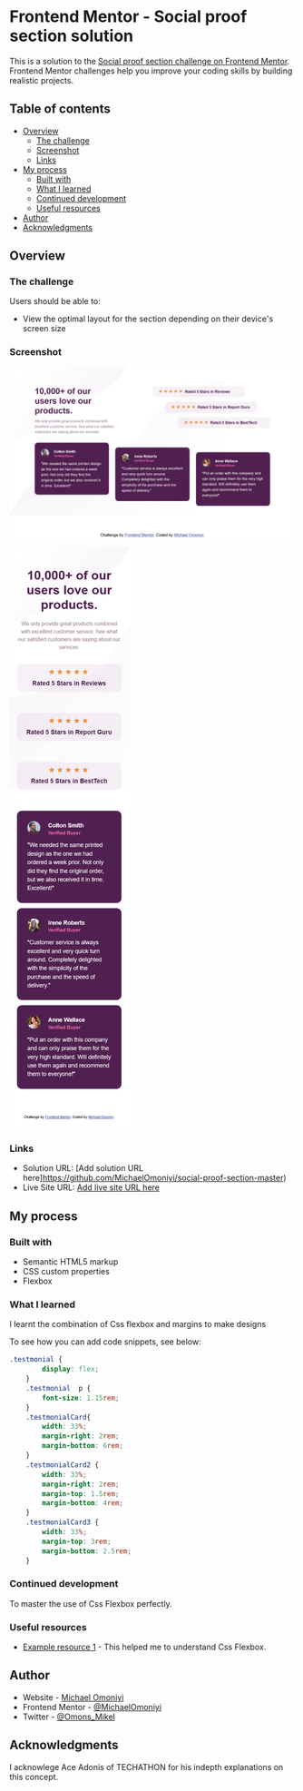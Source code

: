 # Frontend Mentor - Social proof section solution

This is a solution to the [Social proof section challenge on Frontend Mentor](https://www.frontendmentor.io/challenges/social-proof-section-6e0qTv_bA). Frontend Mentor challenges help you improve your coding skills by building realistic projects. 

## Table of contents

- [Overview](#overview)
  - [The challenge](#the-challenge)
  - [Screenshot](#screenshot)
  - [Links](#links)
- [My process](#my-process)
  - [Built with](#built-with)
  - [What I learned](#what-i-learned)
  - [Continued development](#continued-development)
  - [Useful resources](#useful-resources)
- [Author](#author)
- [Acknowledgments](#acknowledgments)
## Overview

### The challenge

Users should be able to:

- View the optimal layout for the section depending on their device's screen size

### Screenshot

![](./images/Screenshot_desktop_%202022-09-28%20at%2011-23-53%20Frontend%20Mentor%20Social%20proof%20section.png)

![](./images/Screenshot_mobile_2022-09-28%20at%2011-28-35%20Frontend%20Mentor%20Social%20proof%20section.png)


### Links

- Solution URL: [Add solution URL here]https://github.com/MichaelOmoniyi/social-proof-section-master)
- Live Site URL: [Add live site URL here](https://michaelomoniyi.github.io/social-proof-section-master/)

## My process

### Built with

- Semantic HTML5 markup
- CSS custom properties
- Flexbox
### What I learned

I learnt the combination of Css flexbox and margins to make designs

To see how you can add code snippets, see below:

```css
.testmonial {
        display: flex;
    }
    .testmonial  p {
        font-size: 1.15rem;
    }
    .testmonialCard{
        width: 33%; 
        margin-right: 2rem;
        margin-bottom: 6rem;
    }
    .testmonialCard2 {
        width: 33%;
        margin-right: 2rem;
        margin-top: 1.5rem;
        margin-bottom: 4rem;
    }
    .testmonialCard3 {
        width: 33%;
        margin-top: 3rem;
        margin-bottom: 2.5rem;
    }
```

### Continued development

To master the use of Css Flexbox perfectly.

### Useful resources

- [Example resource 1](https://www.w3schools.com) - This helped me to understand Css Flexbox.

## Author

- Website - [Michael Omoniyi](https://github.com/MichaelOmoniyi)
- Frontend Mentor - [@MichaelOmoniyi](www.frontendmentor.io/profile/MichaelOmoniyi)
- Twitter - [@Omons_Mikel](https://twitter.com/Omons_Mikel)


## Acknowledgments

I acknowlege Ace Adonis of TECHATHON for his indepth explanations on this concept.
